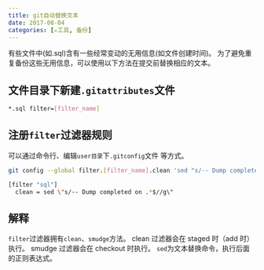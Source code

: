```yaml
---
title: git自动替换文本
date: 2017-08-04
categories: [✮工具, 备份]
---
```


有些文件中(如.sql)含有一些经常变动的无用信息(如文件创建时间)。
为了避免重复备份这些无用信息，可以使用以下方法在提交前替换相应的文本。

<!--more-->

## 文件目录下新建`.gitattributes`文件

```bash .gitattributes
*.sql filter=[filter_name]
```

## 注册`filter`过滤器规则

可以通过命令行、编辑`user目录`下`.gitconfig`文件 等方式。

```bash 使用命令行
git config --global filter.[filter_name].clean 'sed "s/-- Dump completed on .*$/ /g"'
```

```bash user目录下.gitconfig文件
[filter "sql"]
  clean = sed \"s/-- Dump completed on .*$//g\"
```

## 解释

`filter`过滤器拥有`clean`、`smudge`方法。
clean 过滤器会在 staged 时（add 时）执行。
smudge 过滤器会在 checkout 时执行。
`sed`为文本替换命令，执行后面的正则表达式。
